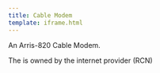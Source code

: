 ```yaml
---
title: Cable Modem
template: iframe.html
---
```

An Arris-820 Cable Modem.

The is owned by the internet provider (RCN)

